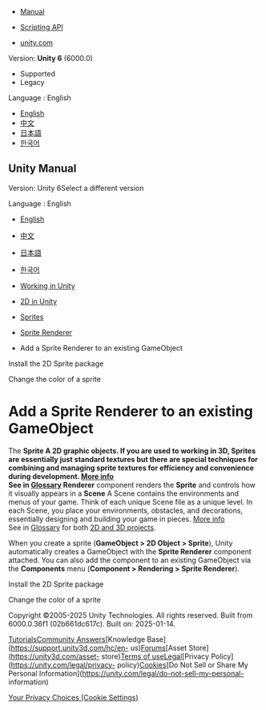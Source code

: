 [](https://docs.unity3d.com)

  * [Manual](../Manual/index.html)
  * [Scripting API](../ScriptReference/index.html)

  * [unity.com](https://unity.com/)

Version: **Unity 6** (6000.0)

  * Supported
  * Legacy

Language : English

  * [English](/Manual/sprite/renderer/add-sprite-renderer-existing-gameobject.html)
  * [中文](/cn/current/Manual/sprite/renderer/add-sprite-renderer-existing-gameobject.html)
  * [日本語](/ja/current/Manual/sprite/renderer/add-sprite-renderer-existing-gameobject.html)
  * [한국어](/kr/current/Manual/sprite/renderer/add-sprite-renderer-existing-gameobject.html)

[](https://docs.unity3d.com)

## Unity Manual

Version: Unity 6Select a different version

Language : English

  * [English](/Manual/sprite/renderer/add-sprite-renderer-existing-gameobject.html)
  * [中文](/cn/current/Manual/sprite/renderer/add-sprite-renderer-existing-gameobject.html)
  * [日本語](/ja/current/Manual/sprite/renderer/add-sprite-renderer-existing-gameobject.html)
  * [한국어](/kr/current/Manual/sprite/renderer/add-sprite-renderer-existing-gameobject.html)

  * [Working in Unity](../../working-in-unity.html)
  * [2D in Unity](../../Unity2D.html)
  * [Sprites](../../sprite/sprite-landing.html)
  * [Sprite Renderer](../../sprite/renderer/renderer-landing.html)
  * Add a Sprite Renderer to an existing GameObject 

[](../../sprite/renderer/install-2d-sprite-package.html)

Install the 2D Sprite package

[](../../sprite/renderer/change-color-sprite.html)

Change the color of a sprite

# Add a Sprite Renderer to an existing GameObject

The ****Sprite** A 2D graphic objects. If you are used to working in 3D,
Sprites are essentially just standard textures but there are special
techniques for combining and managing sprite textures for efficiency and
convenience during development. [More info](../../sprite/sprite-landing.html)  
See in [Glossary](../../Glossary.html#Sprite) Renderer** component renders the
**Sprite** and controls how it visually appears in a **Scene** A Scene
contains the environments and menus of your game. Think of each unique Scene
file as a unique level. In each Scene, you place your environments, obstacles,
and decorations, essentially designing and building your game in pieces. [More
info](../../CreatingScenes.html)  
See in [Glossary](../../Glossary.html#Scene) for both [2D and 3D
projects](../../2Dor3D.html).

When you create a sprite (**GameObject > 2D Object > Sprite**), Unity
automatically creates a GameObject with the **Sprite Renderer** component
attached. You can also add the component to an existing GameObject via the
**Components** menu (**Component > Rendering > Sprite Renderer**).

[](../../sprite/renderer/install-2d-sprite-package.html)

Install the 2D Sprite package

[](../../sprite/renderer/change-color-sprite.html)

Change the color of a sprite

Copyright ©2005-2025 Unity Technologies. All rights reserved. Built from
6000.0.36f1 (02b661dc617c). Built on: 2025-01-14.

[Tutorials](https://learn.unity.com/)[Community
Answers](https://answers.unity3d.com)[Knowledge
Base](https://support.unity3d.com/hc/en-
us)[Forums](https://forum.unity3d.com)[Asset Store](https://unity3d.com/asset-
store)[Terms of
use](https://docs.unity3d.com/Manual/TermsOfUse.html)[Legal](https://unity.com/legal)[Privacy
Policy](https://unity.com/legal/privacy-
policy)[Cookies](https://unity.com/legal/cookie-policy)[Do Not Sell or Share
My Personal Information](https://unity.com/legal/do-not-sell-my-personal-
information)

[Your Privacy Choices (Cookie Settings)](javascript:void\(0\);)

